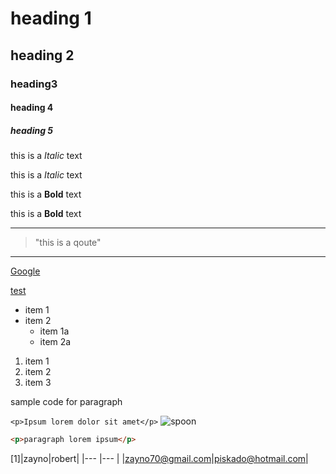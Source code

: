 
# heading 1
## heading 2
### heading3
#### heading 4
##### _heading 5_

this is a *Italic* text

this is a _Italic_ text

this is a **Bold** text

this is a __Bold__ text

---
>"this is a qoute"

___

[Google](http://www.google.com "google")

[test](test.md)
* item 1
* item 2
  * item 1a
  * item 2a


1. item 1
1. item 2
1. item 3

sample code for paragraph

`<p>Ipsum lorem dolor sit amet</p>`
![spoon](images/spoon.jpg)

<!-- Github-->

```html
<p>paragraph lorem ipsum</p>
```
[1]|zayno|robert|
   |---  |---   |
   |zayno70@gmail.com|piskado@hotmail.com|
